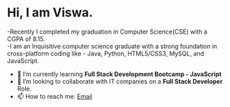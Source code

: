 # Hi, I am Viswa.

-Recently I completed my graduation in Computer Science(CSE) with a CGPA of 8.15.  
-I am an Inquisitive computer science graduate with a strong foundation in cross-platform coding like - Java, Python, HTML5/CSS3, MySQL, and JavaScript.


- 🌱 I’m currently learning **Full Stack Development Bootcamp - JavaScript**
- 👯 I’m looking to collaborate with IT companies on a **Full Stack Developer** Role.
- 📫 How to reach me: [Email](viswasaireddy96033@gmail.com)


